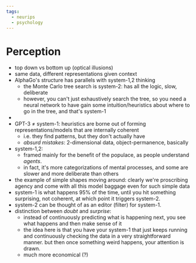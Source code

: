 ```yaml
---
tags:
  - neurips
  - psychology
---
```


# Perception

 - top down vs bottom up (optical illusions)
 - same data, different representations given context
 - AlphaGo's structure has parallels with system-1,2 thinking
   - the Monte Carlo tree search is system-2: has all the logic, slow, deliberate
   - however, you can't just exhaustively search the tree, so you need a neural network to have gain some intuition/heuristics about where to go in the tree, and that's system-1
 - 
 - GPT-3 ≠ system-1: heuristics are borne out of forming representations/models that are internally coherent
   - i.e. they find patterns, but they don't actually have 
   - *absurd mistakes*: 2-dimensional data, object-permanence, basically 
 - system-1,2:
   - framed mainly for the benefit of the populace, as people understand *agents*.
   - in fact, it's more categorizations of mental processes, and some are slower and more deliberate than others
 - the example of simple shapes moving around: clearly we're proscribing agency and come with all this model baggage even for such simple data
 - system-1 is what happens 95% of the time, until you hit something surprising, not coherent, at which point it triggers system-2.
 - system-2 can be thought of as an editor (filter) for system-1.
 - distinction between *doubt* and *surprise*:
   - instead of continuously predicting what is happening next, you see what happens and then make sense of it
   - the idea here is that you have your system-1 that just keeps running and continuously checking the data in a very straightforward manner. but then once something weird happens, your attention is drawn.
   - much more economical (?)